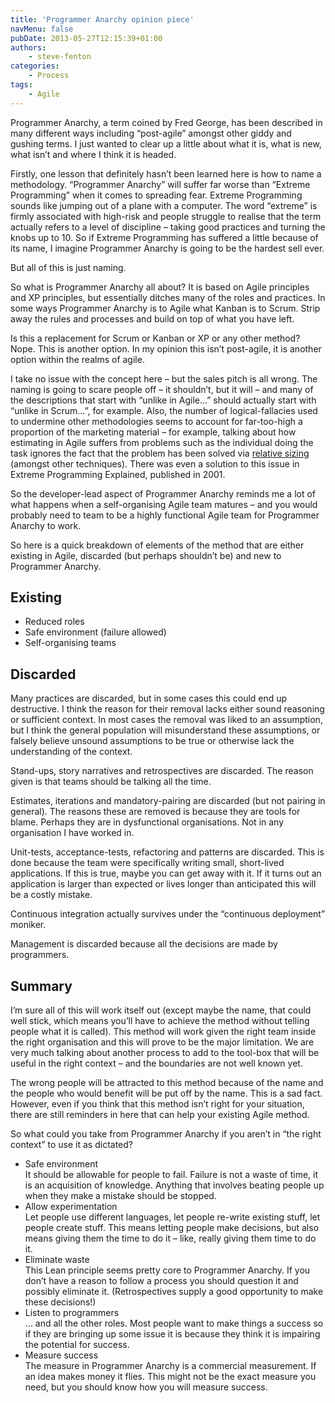 ```yaml
---
title: 'Programmer Anarchy opinion piece'
navMenu: false
pubDate: 2013-05-27T12:15:39+01:00
authors:
    - steve-fenton
categories:
    - Process
tags:
    - Agile
---
```


Programmer Anarchy, a term coined by Fred George, has been described in many different ways including “post-agile” amongst other giddy and gushing terms. I just wanted to clear up a little about what it is, what is new, what isn’t and where I think it is headed.

Firstly, one lesson that definitely hasn’t been learned here is how to name a methodology. “Programmer Anarchy” will suffer far worse than “Extreme Programming” when it comes to spreading fear. Extreme Programming sounds like jumping out of a plane with a computer. The word “extreme” is firmly associated with high-risk and people struggle to realise that the term actually refers to a level of discipline – taking good practices and turning the knobs up to 10. So if Extreme Programming has suffered a little because of its name, I imagine Programmer Anarchy is going to be the hardest sell ever.

But all of this is just naming.

So what is Programmer Anarchy all about? It is based on Agile principles and XP principles, but essentially ditches many of the roles and practices. In some ways Programmer Anarchy is to Agile what Kanban is to Scrum. Strip away the rules and processes and build on top of what you have left.

Is this a replacement for Scrum or Kanban or XP or any other method? Nope. This is another option. In my opinion this isn’t post-agile, it is another option within the realms of agile.

I take no issue with the concept here – but the sales pitch is all wrong. The naming is going to scare people off – it shouldn’t, but it will – and many of the descriptions that start with “unlike in Agile…” should actually start with “unlike in Scrum…”, for example. Also, the number of logical-fallacies used to undermine other methodologies seems to account for far-too-high a proportion of the marketing material – for example, talking about how estimating in Agile suffers from problems such as the individual doing the task ignores the fact that the problem has been solved via [relative sizing](/blog/2013/05/estimating-with-time-and-relative-sizes/) (amongst other techniques). There was even a solution to this issue in Extreme Programming Explained, published in 2001.

So the developer-lead aspect of Programmer Anarchy reminds me a lot of what happens when a self-organising Agile team matures – and you would probably need to team to be a highly functional Agile team for Programmer Anarchy to work.

So here is a quick breakdown of elements of the method that are either existing in Agile, discarded (but perhaps shouldn’t be) and new to Programmer Anarchy.

## Existing

- Reduced roles
- Safe environment (failure allowed)
- Self-organising teams

## Discarded

Many practices are discarded, but in some cases this could end up destructive. I think the reason for their removal lacks either sound reasoning or sufficient context. In most cases the removal was liked to an assumption, but I think the general population will misunderstand these assumptions, or falsely believe unsound assumptions to be true or otherwise lack the understanding of the context.

Stand-ups, story narratives and retrospectives are discarded. The reason given is that teams should be talking all the time.

Estimates, iterations and mandatory-pairing are discarded (but not pairing in general). The reasons these are removed is because they are tools for blame. Perhaps they are in dysfunctional organisations. Not in any organisation I have worked in.

Unit-tests, acceptance-tests, refactoring and patterns are discarded. This is done because the team were specifically writing small, short-lived applications. If this is true, maybe you can get away with it. If it turns out an application is larger than expected or lives longer than anticipated this will be a costly mistake.

Continuous integration actually survives under the “continuous deployment” moniker.

Management is discarded because all the decisions are made by programmers.

## Summary

I’m sure all of this will work itself out (except maybe the name, that could well stick, which means you’ll have to achieve the method without telling people what it is called). This method will work given the right team inside the right organisation and this will prove to be the major limitation. We are very much talking about another process to add to the tool-box that will be useful in the right context – and the boundaries are not well known yet.

The wrong people will be attracted to this method because of the name and the people who would benefit will be put off by the name. This is a sad fact. However, even if you think that this method isn’t right for your situation, there are still reminders in here that can help your existing Agile method.

So what could you take from Programmer Anarchy if you aren’t in “the right context” to use it as dictated?

- Safe environment  
    It should be allowable for people to fail. Failure is not a waste of time, it is an acquisition of knowledge. Anything that involves beating people up when they make a mistake should be stopped.
- Allow experimentation  
    Let people use different languages, let people re-write existing stuff, let people create stuff. This means letting people make decisions, but also means giving them the time to do it – like, really giving them time to do it.
- Eliminate waste  
    This Lean principle seems pretty core to Programmer Anarchy. If you don’t have a reason to follow a process you should question it and possibly eliminate it. (Retrospectives supply a good opportunity to make these decisions!)
- Listen to programmers  
    … and all the other roles. Most people want to make things a success so if they are bringing up some issue it is because they think it is impairing the potential for success.
- Measure success  
    The measure in Programmer Anarchy is a commercial measurement. If an idea makes money it flies. This might not be the exact measure you need, but you should know how you will measure success.